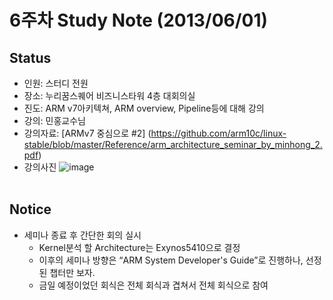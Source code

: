 # 6주차 Study Note (2013/06/01)

## Status
 - 인원: 스터디 전원
 - 장소: 누리꿈스퀘어 비즈니스타워 4층 대회의실
 - 진도: ARM v7아키텍쳐, ARM overview, Pipeline등에 대해 강의
 - 강의: 민홍교수님
 - 강의자료: [ARMv7 중심으로 #2] (https://github.com/arm10c/linux-stable/blob/master/Reference/arm_architecture_seminar_by_minhong_2.pdf)
 - 강의사진
 ![image](https://github.com/arm10c/linux-stable/blob/master/Reference/Breakdown/Figures/006_DSC00563.jpg) <br  /> <br  />

## Notice
 - 세미나 종료 후 간단한 회의 실시
   - Kernel분석 할 Architecture는 Exynos5410으로 결정
   - 이후의 세미나 방향은 “ARM System Developer's Guide”로 진행하나, 선정된 챕터만 보자.
   - 금일 예정이었던 회식은 전체 회식과 겹쳐서 전체 회식으로 참여
